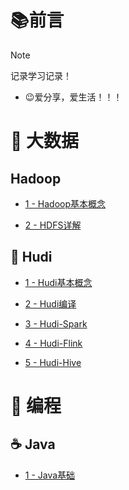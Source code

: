 # 📚前言

> [!NOTE]
>
> 记录学习记录！

- 😉爱分享，爱生活！！！

# 📙 大数据

## Hadoop
- [1 - Hadoop基本概念](/hadoop/hadoop-consept-1.md)

- [2 - HDFS详解](/hadoop/hadoop-hdfs-2.md)

## 🍊 Hudi

- [1 - Hudi基本概念](/hudi/hudi-consept-1.md)

- [2 - Hudi编译](/hudi/hudi-compile-2.md)

- [3 - Hudi-Spark](/hudi/hudi-spark-3.md)

- [4 - Hudi-Flink](/hudi/hudi-flink-4.md)

- [5 - Hudi-Hive](/hudi/hudi-hive-5.md)

<!--## 🍉 Spark-->

<!--## 🍋 Flink-->

<!--## 🥭 Hive-->

# 📗 编程

## ☕ Java

- [1 - Java基础](/java/java-basics-1.md)

<!--## ☁ Scala-->

<!--## 🐍 Python-->
